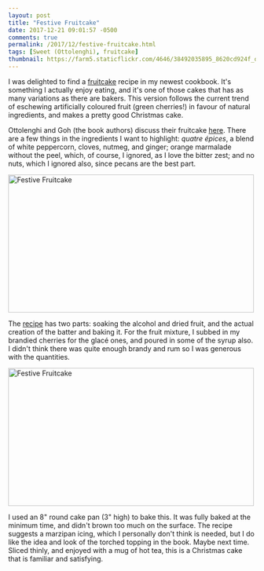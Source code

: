 ```yaml
---
layout: post
title: "Festive Fruitcake"
date: 2017-12-21 09:01:57 -0500
comments: true
permalink: /2017/12/festive-fruitcake.html
tags: [Sweet (Ottolenghi), fruitcake]
thumbnail: https://farm5.staticflickr.com/4646/38492035895_8620cd924f_q.jpg
---
```


I was delighted to find a [fruitcake](/tag/fruitcake) recipe in my newest
cookbook. It's something I actually enjoy eating, and it's one of those
cakes that has as many variations as there are bakers. This version
follows the current trend of eschewing artificially coloured fruit
(green cherries!) in favour of natural ingredients, and makes
a pretty good Christmas cake.

Ottolenghi and Goh (the book authors) discuss their fruitcake 
[here](https://www.ottolenghi.co.uk/blog/yotam-discusses-ottolenghi-christmas-cake/).
There are a few things in the ingredients I want to highlight: _quatre épices_,
a blend of white peppercorn, cloves, nutmeg, and ginger; orange marmalade without
the peel, which, of course, I ignored, as I love the bitter zest; and no nuts,
which I ignored also, since pecans are the best part.

<a data-flickr-embed="true"  href="https://www.flickr.com/photos/gnuf/24505093927/in/photostream/" title="Festive Fruitcake"><img src="https://farm5.staticflickr.com/4600/24505093927_fe869efcac.jpg" width="500" height="281" alt="Festive Fruitcake"></a><script async src="//embedr.flickr.com/assets/client-code.js" charset="utf-8"></script>

The [recipe](
http://bellyovermind.com/2017/12/14/my-top-10-cookbooks-of-2017-a-new-recipe-for-a-traditional-fruit-cake/cookbook-print/1923/) has two parts: soaking the alcohol and dried fruit, and the actual
creation of the batter and baking it. For the fruit mixture, I subbed in
my brandied cherries for the glacé ones, and poured in some of the syrup
also. I didn't think there was quite enough brandy and rum so I was generous
with the quantities.

<a data-flickr-embed="true"  href="https://www.flickr.com/photos/gnuf/38492035895/in/photostream/" title="Festive Fruitcake"><img src="https://farm5.staticflickr.com/4646/38492035895_8620cd924f.jpg" width="500" height="281" alt="Festive Fruitcake"></a><script async src="//embedr.flickr.com/assets/client-code.js" charset="utf-8"></script>

I used an 8" round cake pan (3" high) to bake this. It was fully baked
at the minimum time, and didn't brown too much on the surface. The recipe
suggests a marzipan icing, which I personally don't think is needed, but
I do like the idea and look of the torched topping in the book. Maybe
next time. Sliced thinly, and enjoyed with a mug of hot tea, this is a
Christmas cake that is familiar and satisfying.
